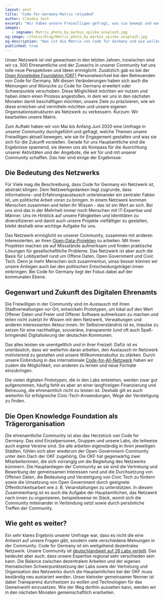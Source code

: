 ```yaml
---
layout: post
title: "Code-for-Germany-Matrix reloaded"
author: Claudia Jach
excerpt: "Wir haben unsere Freiwilligen gefragt, was sie bewegt und was sie sich für die Zukunft wünschen. Hier stellen wir einige Ergebnisse unserer Umfrage vor und wie es damit weiter geht." 
images:
   - imgname: Matrix_photo_by_markus_spiske_unsplash.jpg
og-image: /static/blog/Matrix_photo_by_markus_spiske_unsplash.jpg
og-description: "Was ist die Matrix von Code for Germany und wie wollen wir sie gestalten? Fragen und mögliche Antworten für unsere Projektentwicklung."
published: true
---
```

Unser Netzwerk ist viel gewachsen in den letzten Jahren, inzwischen sind wir ca. 500 Ehrenamtliche und der Zuwachs in unserer Community hat uns tolle neue Perspektiven und Ideen ermöglicht. Zusätzlich gab es bei der [Open Knowledge Foundation (OKF)](https://okfn.de/) Personalwechsel bei den Betreuenden von Code for Germany. Mit diesen Veränderungen haben sich auch die Meinungen und Wünsche zu Code for Germany erweitert oder Schwerpunkte verschoben. Diese Möglichkeit möchten wir nutzen und haben intern einen Prozess angestoßen, in dem wir uns in den nächsten Monaten damit beschäftigen möchten, unsere Ziele zu präzisieren, wie wir diese erreichen und vermitteln möchten und unsere eigenen Organisationsstrukturen als Netzwerk zu verbessern. Kurzum: Wir bearbeiten unsere Matrix.

Zum Auftakt haben wir von Mai bis Anfang Juni 2020 eine Umfrage in unserer Community durchgeführt und gefragt, welche Themen unsere Freiwilligen aktuell bewegen, wie sie ihr Engagement gestalten und was sie sich für die Zukunft vorstellen. Gerade für uns Hauptamtliche sind die Ergebnisse spannend, sie dienen uns als Kompass für die Ausrichtung unserer Aktivitäten und der Angebote, die wir für und mit unserer Community schaffen. Das hier sind einige der Ergebnisse:

## Die Bedeutung des Netzwerks

Für Viele mag die Beschreibung, dass Code for Germany ein Netzwerk ist, abstrakt klingen. Dem Netzwerkgedanken liegt zugrunde, dass Informations- und Erfahrungsaustausch untereinander ein zentraler Faktor ist, um politische Arbeit voran zu bringen. In einem Netzwerk kommen Menschen zusammen und teilen ihr Wissen - das ist ein Wert an sich. Bei uns sind das in der Mehrheit immer noch Menschen mit IT-Expertise und Männer. Uns im Hinblick auf unsere Fähigkeiten und Identitäten zu diversifizieren und damit auch unsere Projekte vielfältiger zu gestalten, bleibt deshalb eine wichtige Aufgabe für uns.

Das Netzwerk ermöglicht es unserer Community, zusammen mit anderen Interessierten, an ihren [Open-Data-Projekten](https://codefor.de/projekte/) zu arbeiten. Mit ihren Projekten machen sie auf Missstände aufmerksam und finden praktische Lösungen für gesellschaftliche Probleme. Das Netzwerk ist aber auch die Basis für Lobbyarbeit rund um Offene Daten, Open Government und Civic Tech. Denn je mehr Menschen sich zusammentun, umso besser können wir unsere Anliegen auch bei den politischen Entscheidungsträger:innen einbringen. Bei Code for Germany liegt der Fokus dabei auf der kommunalen Ebene.

## Gegenwart und Zukunft des Digitalen Ehrenamts

Die Freiwilligen in der Community sind im Austausch mit ihren Stadtverwaltungen vor Ort, entwickeln Prototypen, um lokal auf den Wert Offener Daten und Freier und Offener Software aufmerksam zu machen und teilen nicht zuletzt ihr Wissen mit dem Netzwerk, Verwaltungen und anderen interessierten Akteur:innen. Ihr Selbstverständnis ist es, Impulse zu setzen für eine nachhaltige, souveräne, transparente (und oft auch Spaß-bringende) Digitalisierung der deutschen Kommunen.

Das alles leisten sie unentgeltlich und in ihrer Freizeit. Dafür ist es unerlässlich, dass wir weiterhin daran arbeiten, den Austausch im Netzwerk motivierend zu gestalten und unsere Willkommenskultur zu stärken. Durch unsere Einbindung in das internationale [Code-for-All-Netzwerk](https://codeforall.org/) haben wir zudem die Möglichkeit, von anderen zu lernen und neue Formate einzubringen.

Die vielen digitalen Prototypen, die in den Labs entstehen, werden zwar gut aufgenommen, häufig fehlt es aber an einer langfristigen Finanzierung und Betreuung, die ehrenamtlich nicht zu leisten ist. Deshalb gilt es auch weiterhin für erfolgreiche Civic-Tech-Anwendungen, Wege der Verstetigung zu finden.

## Die Open Knowledge Foundation als Trägerorganisation

Die ehrenamtliche Community ist also das Herzstück von Code for Germany. Das sind Einzelpersonen, Gruppen und unsere Labs, die teilweise auch eigene Vereine sind. Sie alle arbeiten eigenständig in ihren jeweiligen Städten, fühlen sich aber wiederum der Open-Government-Community unter dem Dach der OKF zugehörig. Die OKF hat gegenwärtig zwei Mitarbeiterinnen, die sich vorrangig um die Begleitung des Netzwerks kümmern. Die Hauptanliegen der Community an sie sind die Vertretung und Bewerbung der gemeinsamen Interessen rund und die Durchsetzung von Offenen Daten, die Bedeutung und Verstetigung von Civic Tech zu fördern sowie die Umsetzung von Open Government durch geeignete Öffentlichkeitsarbeit wie z. B. Veranstaltungen zu unterstützen. In diesem Zusammenhang ist es auch die Aufgabe der Hauptamtlichen, das Netzwerk nach innen zu organisieren, beispielsweise im Slack, womit sich die Community miteinander in Verbindung setzt sowie durch persönliche Treffen der Community.

## Wie geht es weiter?

Ein sehr klares Ergebnis unserer Umfrage war, dass es nicht die eine Antwort auf unsere Fragen gibt, sondern viele verschiedene Meinungen in der Community. Code for Germany ist ein weitgehend dezentrales Netzwerk. Unsere Community ist [deutschlandweit auf 26 Labs verteilt](https://codefor.de/). Das bedeutet aber auch, dass unsere Expertise regional sehr verschieden sein kann. Die Balance zwischen dezentralem Arbeiten und der eigenen thematischen Schwerpunktsetzung der Labs sowie der Vertretung und Organisation des Netzwerks durch die Hauptamtlichen bei der OKF muss beständig neu austariert werden. Unser kleinster gemeinsamer Nenner ist dabei Transparenz durchsetzen zu wollen und Technologien für das Gemeinwohl einzusetzen. Wie der Weg dorthin aussehen kann, werden wir in den nächsten Monaten gemeinschaftlich erarbeiten.
